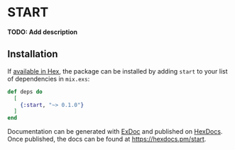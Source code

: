 # START

**TODO: Add description**

## Installation

If [available in Hex](https://hex.pm/docs/publish), the package can be installed
by adding `start` to your list of dependencies in `mix.exs`:

```elixir
def deps do
  [
    {:start, "~> 0.1.0"}
  ]
end
```

Documentation can be generated with [ExDoc](https://github.com/elixir-lang/ex_doc)
and published on [HexDocs](https://hexdocs.pm). Once published, the docs can
be found at <https://hexdocs.pm/start>.

